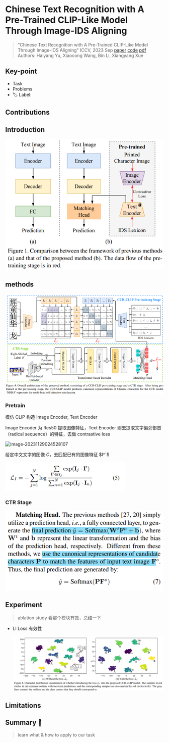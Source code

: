 # Chinese Text Recognition with A Pre-Trained CLIP-Like Model Through Image-IDS Aligning

> "Chinese Text Recognition with A Pre-Trained CLIP-Like Model Through Image-IDS Aligning" ICCV, 2023 Sep
> [paper](http://arxiv.org/abs/2309.01083v1) [code](https://github.com/FudanVI/FudanOCR/tree/main/image-ids-CTR) 
> [pdf](./2023_09_ICCV_Chinese-Text-Recognition-with-A-Pre-Trained-CLIP-Like-Model-Through-Image-IDS-Aligning.pdf)
> Authors: Haiyang Yu, Xiaocong Wang, Bin Li, Xiangyang Xue

## Key-point

- Task
- Problems
- :label: Label:



## Contributions

## Introduction

![image-20231129020943696](docs/2023_09_ICCV_Chinese-Text-Recognition-with-A-Pre-Trained-CLIP-Like-Model-Through-Image-IDS-Aligning_Note/image-20231129020943696.png)





## methods

![image-20231129024419310](docs/2023_09_ICCV_Chinese-Text-Recognition-with-A-Pre-Trained-CLIP-Like-Model-Through-Image-IDS-Aligning_Note/image-20231129024419310.png)

### Pretrain

模仿 CLIP 构造 Image Encoder, Text Encoder

 Image Encoder 为 Res50 提取图像特征，Text Encoder 则去提取文字偏旁部首（radical sequence）的特征，去做 contrastive loss

![image-20231129024528107](VHS_video_restoration/image-20231129024528107.png)



给定中文文字的图像 $C$，去匹配已有的图像特征 $I^`$

![image-20231129024653715](docs/2023_09_ICCV_Chinese-Text-Recognition-with-A-Pre-Trained-CLIP-Like-Model-Through-Image-IDS-Aligning_Note/image-20231129024653715.png)



### CTR Stage

![image-20231129025425228](docs/2023_09_ICCV_Chinese-Text-Recognition-with-A-Pre-Trained-CLIP-Like-Model-Through-Image-IDS-Aligning_Note/image-20231129025425228.png)



## Experiment

> ablation study 看那个模块有效，总结一下

- LI Loss 有效性

  ![image-20231129025125462](docs/2023_09_ICCV_Chinese-Text-Recognition-with-A-Pre-Trained-CLIP-Like-Model-Through-Image-IDS-Aligning_Note/image-20231129025125462.png)



## Limitations

## Summary :star2:

> learn what & how to apply to our task

